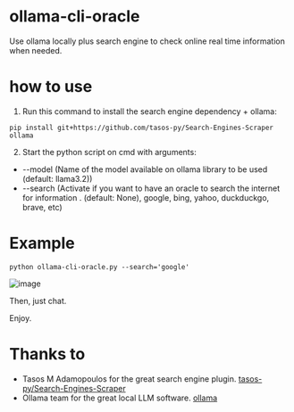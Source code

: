 # ollama-cli-oracle
Use ollama locally plus search engine to check online real time information when needed.

# how to use
1. Run this command to install the search engine dependency + ollama:
```
pip install git+https://github.com/tasos-py/Search-Engines-Scraper ollama
```
2. Start the python script on cmd with arguments: 
- --model (Name of the model available on ollama library to be used (default: llama3.2))
- --search (Activate if you want to have an oracle to search the internet for information . (default: None), google, bing, yahoo, duckduckgo, brave, etc)

# Example
```
python ollama-cli-oracle.py --search='google' 
```
![image](https://github.com/user-attachments/assets/09423e76-2797-44fa-a8e6-c2ff025f3e25)


Then, just chat.

Enjoy.

# Thanks to
- Tasos M Adamopoulos for the great search engine plugin. [tasos-py/Search-Engines-Scraper](https://github.com/tasos-py/Search-Engines-Scraper)
- Ollama team for the great local LLM software. [ollama](https://github.com/ollama)
